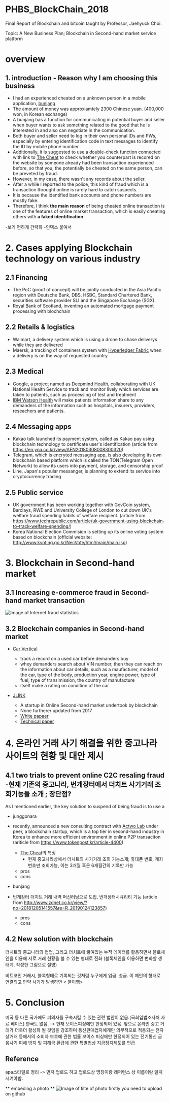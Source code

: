 # PHBS_BlockChain_2018

Final Report of Blockchain and bitcoin taught by Professor, Jaehyuck Choi.

Topic: A New Business Plan; Blockchain in Second-hand market service platform

# overview

## 1. introduction - Reason why I am choosing this business

- I had an experienced cheated on a unknown person in a mobile application, [bunjang](https://m.bunjang.co.kr/)
- The amount of money was approxiamtely 2300 Chinese yuan. (400,000 won, in Korean exchange) 
- A bunjang has a function for communicating in  potential buyer and seller when buyer wants to ask something related to the good that he is interested in and also can negotiate in the communication. 
- Both buyer and seller need to log in their own personal IDs and PWs, especially by entering identification code in text messages to identify the ID by mobile phone number. 
- Additionally, it is suggested to use a double-check function connected with link to [The Cheat](https://thecheat.co.kr/rb/?mod=_search) to check whether you counterpart is recored on the website by someone already had been transaction experienced before, so that you, the potentially be cheated on the same person, can be preveted by fraud.
- However, in my case, there wasn't any records about the seller. 
- After a while I reported to the police, this kind of fraud which is a transaction throught online is rarely hard to catch suspects. 
- It is because the identified bank accounts and phone numbers are mostly fake. 
- Therefore, I think **the main reason** of being cheated online transaction is one of the features of online market transaction, which is easily cheating others with **a faked identification**.


-보기 편하게 간략화
-인덱스 붙여서

# 2. Cases applying Blockchain technology on various industry 

 ## 2.1 Financing
 
   - The PoC (proof of concept) will be jointly conducted in the Asia Pacific region with Deutsche Bank, DBS, HSBC, Standard Chartered Bank, securities software provider SLI and the Singapore Exchange (SGX).
   - Royal Bank of Scotland, inventing an automated mortgage payment processing with blochchain 

 ## 2.2 Retails & logistics
 
 
   - Walmart, a delivery system which is using a drone to chase deliverys while they are delivered
   - Maersk, a tracking of containers system with [Hyperledger Fabric](https://www.hyperledger.org/projects/fabric) when a delivery is on the way of requested country
    
 ## 2.3 Medical
 
   - Google, a project named as [Deepmind Health](https://deepmind.com/applied/deepmind-health/), collaborating with UK National Health Service to track and monitor lively which services are taken to patients, such as processing of test and treatment
   - [IBM Watson Health](https://www.ibm.com/watson/health/) will make patients information share to any demanders of the information such as hospitals, insurers, providers, reseachers and patients.
    
 ## 2.4 Messaging apps
 
   - Kakao talk launched its payment system, called as Kakao pay using blockchain technology to certificate user's identification (article from https://en.yna.co.kr/view/AEN20180308008300320)
   - Telegram, which is encryted messaging app, is also developing its own blockchain based platform which is called the TON(Telegram Open Network) to allow its users into payment, storage, and censorship proof
   - Line, Japan's popular messanger, is planning to extend its service into cryptocurrency trading
     
## 2.5 Public service

   - UK government has been working together with GovCoin system, Barclays, RWE and University College of London to cut down UK's welfare fraud spending habits of welfare recipient. (article from https://www.techrepublic.com/article/uk-government-using-blockchain-to-track-welfare-spending/)
   - Korea National Election Commision is setting up its online voting system based on blockchain (official website: http://www.kvoting.go.kr/NecVote/html/main/main.jsp)
  
# 3. Blockchain in Second-hand market

## 3.1 Increasing e-commerce fraud in Second-hand market transaction

![Image of **Internet fraud statistics**](https://github.com/dahyeshon/PHBS_BlockChain_2018/blob/master/pictures/Blockchain_chart.png)
  
## 3.2 Blockchain companies in Second-hand market
 
   - [Car Vertical](https://www.carvertical.com/)
     - track a record on a used car before demanders buy
     - whey demanders search about VIN number, then they can reach on the information about car details, such as a maufacturer, model of the car, type of the body, production year, engine power, type of fuel, type of transimission, the country of manufacture
     - itself make a rating on condition of the car

   - [JLINK](https://www.jlinkcoin.com/)
     - A startup in Online Second-hand market undertook by blockchain 
     - None furtherer updated from 2017
     - [White papaer](https://www.jlinkcoin.com/pdf/JLinkCoinWhitePaper.pdf)
     - [Technical paper](https://www.jlinkcoin.com/pdf/JLinkCoinTechnicalPaper.pdf)
     
# 4. 온라인 거래 사기 해결을 위한 중고나라 사이트의 현황 및 대안 제시 

## 4.1 two trials to prevent online C2C resaling fraud -현재 기존의 중고나라, 번개장터에서 더치트 사기거래 조회기능들 소개 ; 장단점?

As I mentioned earlier, the key solution to suspend of being fraud is to use a 

- junggonara
 - recently, announced a new consulting contract with [Actwo Lab](https://peer.com/) under peer, a blockchain startup, which is a top tier in second-hand industry in Korea to enhance more efficient environment in online P2P transaciton (ariticle from https://www.tokenpost.kr/article-4400)
   - [The Cheat](https://thecheat.co.kr/rb/?mod=_search)의 특징
     - 현재 중고나라상에서 더치트의 사기거래 조회 기능소개; 휴대폰 번호, 계좌번호만 조회가능, 이는 3개월 혹은 6개월간의 기록만 가능
   - pros
   - cons
  
- bunjang
 - 번개장터 더치트 거래 내역 머신러닝으로 도입, 번개장터시큐리티 기능 (article from http://www.zdnet.co.kr/view/?no=20181205141557&re=R_20190124123857)
   - pros
   - cons
 
 ## 4.2 New solution with blockchain

더치트와 중고나라의 협업, 그리고
더치트에 쌓여있는 누적 데이터를 활용하면서 
블로체인을 이용해 서로 거래 현황을 볼 수 있는 형태로 진화
(블록체인을 이용하면 변화할 생태계, 작성한 그림으로 설명)



비트코인 거래시, 블록형태로 기록되는 것처럼 누구에게 입금. 송금. 이 체인의 형태로 연결되고
만약 사기가 발생하면 < 불이행>



# 5. Conclusion
미국 등 다른 국가에도 피의자를 구속시킬 수 있는 관련 법안이 없음.(국회입법조사처 자료 베이스)
한국도 없음. -> 현재 보이스피싱에만 한정되어 있음.
앞으로 온라인 중고 거래가 더욱더 활성화 될 것임을 강조하며
통신판매업자에게만 의무적으로 적용되는 전자상거래 등에서의 소비자 보호에 관한 법률
보이스 피싱에만 한정되어 있는 전기통신 금융사기 피해 방지 및 피해금 환급에 관한 특별법상 지금정지제도를 언급





## Reference
 apa스타일로 정리 -> 먼저 업로드 하고 업로드상 명칭이랑 레퍼런스 상 이름이랑 일치 시켜야함.
 

** embeding a photo **
![Image of **tilte of photo**](https://octodex.github.com/images/5._IELTS_6.jpg)
firstly you need to upload on github
